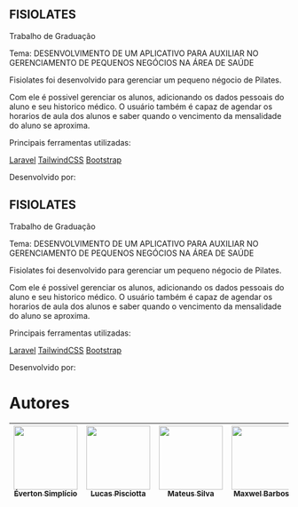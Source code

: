 ## FISIOLATES

Trabalho de Graduação 

Tema: DESENVOLVIMENTO DE UM APLICATIVO PARA AUXILIAR NO GERENCIAMENTO DE PEQUENOS NEGÓCIOS NA ÁREA DE SAÚDE

Fisiolates foi desenvolvido para gerenciar um pequeno négocio de Pilates.

Com ele é possivel gerenciar os alunos, adicionando os dados pessoais do aluno e seu historico médico. O usuário também é capaz de agendar os horarios de aula dos alunos e saber quando o vencimento da mensalidade do aluno se aproxima.

Principais ferramentas utilizadas:

[Laravel](https://laravel.com/docs/11.x)
[TailwindCSS](https://tailwindcss.com/)
[Bootstrap](https://getbootstrap.com/)

Desenvolvido por:

## FISIOLATES

Trabalho de Graduação 

Tema: DESENVOLVIMENTO DE UM APLICATIVO PARA AUXILIAR NO GERENCIAMENTO DE PEQUENOS NEGÓCIOS NA ÁREA DE SAÚDE

Fisiolates foi desenvolvido para gerenciar um pequeno négocio de Pilates.

Com ele é possivel gerenciar os alunos, adicionando os dados pessoais do aluno e seu historico médico. O usuário também é capaz de agendar os horarios de aula dos alunos e saber quando o vencimento da mensalidade do aluno se aproxima.

Principais ferramentas utilizadas:

[Laravel](https://laravel.com/docs/11.x)
[TailwindCSS](https://tailwindcss.com/)
[Bootstrap](https://getbootstrap.com/)

Desenvolvido por:

# Autores

| [<img loading="lazy" src="https://avatars.githubusercontent.com/u/141969632?v=4" width=115><br><sub>Éverton Simplício</sub>](https://github.com/EvertonSimplicio1710) | [<img loading="lazy" src="https://avatars.githubusercontent.com/u/103540716?v=4" width=115><br><sub>Lucas Pisciotta</sub>](https://github.com/Lucasvi1998) | [<img loading="lazy" src="https://avatars.githubusercontent.com/u/69120373?v=4" width=115><br><sub>Mateus Silva</sub>](https://github.com/MateusSouzaDaSilva) | [<img loading="lazy" src="https://avatars.githubusercontent.com/u/80491448?v=4" width=115><br><sub>Maxwel Barbosa</sub>](https://github.com/maxwelbarbosaa) |
| :---: | :---: | :---: | :---: |
